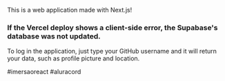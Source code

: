 This is a web application made with Next.js! 

<h3> If the Vercel deploy shows a client-side error, the Supabase's database was not updated. </h3>

To log in the application, just type your GitHub username and it will return your data, such as profile picture and location.

#imersaoreact #aluracord
